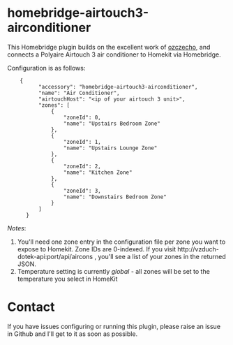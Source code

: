 # homebridge-airtouch3-airconditioner

This Homebridge plugin builds on the excellent work of [ozczecho](https://github.com/ozczecho), and connects a Polyaire Airtouch 3 air conditioner to Homekit via Homebridge.

Configuration is as follows:

```
    {
          "accessory": "homebridge-airtouch3-airconditioner",
          "name": "Air Conditioner",
          "airtouchHost": "<ip of your airtouch 3 unit>",
          "zones": [
              {
                  "zoneId": 0,
                  "name": "Upstairs Bedroom Zone"
              },
              {
                  "zoneId": 1,
                  "name": "Upstairs Lounge Zone"
              },
              {
                  "zoneId": 2,
                  "name": "Kitchen Zone"
              },
              {
                  "zoneId": 3,
                  "name": "Downstairs Bedroom Zone"
              }
          ]
      }
```

*Notes*:

1. You'll need one zone entry in the configuration file per zone you want to expose to Homekit.  Zone IDs are 0-indexed.  If you visit http://vzduch-dotek-api:port/api/aircons , you'll see a list of your zones in the returned JSON.
2. Temperature setting is currently *global* - all zones will be set to the temperature you select in HomeKit


# Contact

If you have issues configuring or running this plugin, please raise an issue in Github and I'll get to it as soon as possible.
